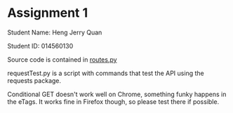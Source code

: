 <h1>Assignment 1</h1>
Student Name: Heng Jerry Quan

Student ID: 014560130

Source code is contained in [routes.py](app/routes.py)

requestTest.py is a script with commands that test the API using the requests package.

Conditional GET doesn't work well on Chrome, something funky happens in the eTags. It works fine in Firefox though, so please test there if possible.
